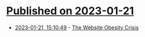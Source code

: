 # [Published on 2023-01-21](index.md)

* [2023-01-21, 15:10:49](https://news.ycombinator.com/item?id=34466910) - [The Website Obesity Crisis](https://idlewords.com/talks/website_obesity.htm)
